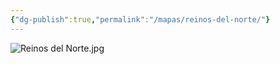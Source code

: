 ```yaml
---
{"dg-publish":true,"permalink":"/mapas/reinos-del-norte/"}
---
```



![Reinos del Norte.jpg](/img/user/Im%C3%A1genes/Reinos%20del%20Norte.jpg)